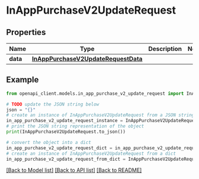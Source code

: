 # InAppPurchaseV2UpdateRequest


## Properties

Name | Type | Description | Notes
------------ | ------------- | ------------- | -------------
**data** | [**InAppPurchaseV2UpdateRequestData**](InAppPurchaseV2UpdateRequestData.md) |  | 

## Example

```python
from openapi_client.models.in_app_purchase_v2_update_request import InAppPurchaseV2UpdateRequest

# TODO update the JSON string below
json = "{}"
# create an instance of InAppPurchaseV2UpdateRequest from a JSON string
in_app_purchase_v2_update_request_instance = InAppPurchaseV2UpdateRequest.from_json(json)
# print the JSON string representation of the object
print(InAppPurchaseV2UpdateRequest.to_json())

# convert the object into a dict
in_app_purchase_v2_update_request_dict = in_app_purchase_v2_update_request_instance.to_dict()
# create an instance of InAppPurchaseV2UpdateRequest from a dict
in_app_purchase_v2_update_request_from_dict = InAppPurchaseV2UpdateRequest.from_dict(in_app_purchase_v2_update_request_dict)
```
[[Back to Model list]](../README.md#documentation-for-models) [[Back to API list]](../README.md#documentation-for-api-endpoints) [[Back to README]](../README.md)


